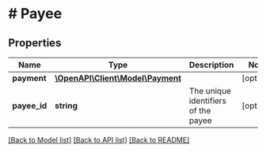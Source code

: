 # # Payee

## Properties

Name | Type | Description | Notes
------------ | ------------- | ------------- | -------------
**payment** | [**\OpenAPI\Client\Model\Payment**](Payment.md) |  | [optional]
**payee_id** | **string** | The unique identifiers of the payee | [optional]

[[Back to Model list]](../../README.md#models) [[Back to API list]](../../README.md#endpoints) [[Back to README]](../../README.md)
